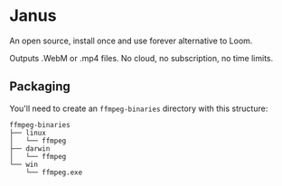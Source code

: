 # Janus

An open source, install once and use forever alternative to Loom.

Outputs .WebM or .mp4 files. No cloud, no subscription, no time limits.

## Packaging

You'll need to create an `ffmpeg-binaries` directory with this structure:

```
ffmpeg-binaries
├── linux
│   └── ffmpeg
├── darwin
│   └── ffmpeg
└── win
    └── ffmpeg.exe
```
